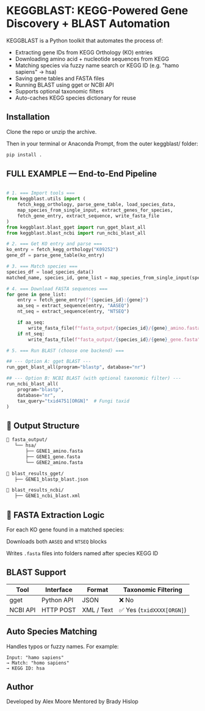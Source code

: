 # KEGGBLAST: KEGG-Powered Gene Discovery + BLAST Automation
KEGGBLAST is a Python toolkit that automates the process of:

- Extracting gene IDs from KEGG Orthology (KO) entries
- Downloading amino acid + nucleotide sequences from KEGG
-  Matching species via fuzzy name search or KEGG ID (e.g. "hamo sapiens" → hsa)
- Saving gene tables and FASTA files
- Running BLAST using gget or NCBI API
- Supports optional taxonomic filters
- Auto-caches KEGG species dictionary for reuse

## Installation
Clone the repo or unzip the archive.

Then in your terminal or Anaconda Prompt, from the outer keggblast/ folder:

```bash
pip install .
```

## FULL EXAMPLE — End-to-End Pipeline
```python

# 1. === Import tools ===
from keggblast.utils import (
    fetch_kegg_orthology, parse_gene_table, load_species_data,
    map_species_from_single_input, extract_genes_for_species,
    fetch_gene_entry, extract_sequence, write_fasta_file
)
from keggblast.blast_gget import run_gget_blast_all
from keggblast.blast_ncbi import run_ncbi_blast_all

# 2. === Get KO entry and parse ===
ko_entry = fetch_kegg_orthology("K09252")
gene_df = parse_gene_table(ko_entry)

# 3. === Match species ===
species_df = load_species_data()
matched_name, species_id, gene_list = map_species_from_single_input(species_df, gene_df)

# 4. === Download FASTA sequences ===
for gene in gene_list:
    entry = fetch_gene_entry(f"{species_id}:{gene}")
    aa_seq = extract_sequence(entry, "AASEQ")
    nt_seq = extract_sequence(entry, "NTSEQ")

    if aa_seq:
        write_fasta_file(f"fasta_output/{species_id}/{gene}_amino.fasta", gene, aa_seq)
    if nt_seq:
        write_fasta_file(f"fasta_output/{species_id}/{gene}_gene.fasta", gene, nt_seq)

# 5. === Run BLAST (choose one backend) ===

## --- Option A: gget BLAST ---
run_gget_blast_all(program="blastp", database="nr")

## --- Option B: NCBI BLAST (with optional taxonomic filter) ---
run_ncbi_blast_all(
    program="blastp",
    database="nr",
    tax_query="txid4751[ORGN]"  # Fungi taxid
)
```

## 📂 Output Structure
```bash
📁 fasta_output/
   └── hsa/
       ├── GENE1_amino.fasta
       ├── GENE1_gene.fasta
       └── GENE2_amino.fasta

📁 blast_results_gget/
   ├── GENE1_blastp_blast.json

📁 blast_results_ncbi/
   ├── GENE1_ncbi_blast.xml
```

## 🧬 FASTA Extraction Logic
For each KO gene found in a matched species:

Downloads both ``AASEQ`` and ``NTSEQ`` blocks

Writes ``.fasta`` files into folders named after species KEGG ID

## BLAST Support

| Tool     | Interface  | Format     | Taxonomic Filtering      |
| -------- | ---------- | ---------- | ------------------------ |
| gget     | Python API | JSON       | ❌ No                     |
| NCBI API | HTTP POST  | XML / Text | ✅ Yes (`txidXXXX[ORGN]`) |


## Auto Species Matching
Handles typos or fuzzy names. For example:

```text
Input: "hamo sapiens"
→ Match: "homo sapiens"
→ KEGG ID: hsa
```
## Author
Developed by Alex Moore
Mentored by Brady Hislop


